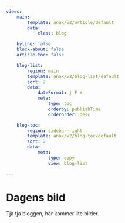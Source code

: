```yaml
---
views:
    main:
        template: anax/v2/article/default
        data:
            class: blog

    byline: false
    block-about: false
    article-toc: false

    blog-list:
        region: main
        template: anax/v2/blog-list/default
        sort: 2
        data:
            dateFormat: j F Y
            meta:
                type: toc
                orderby: publishTime
                orderorder: desc

    blog-toc:
        region: sidebar-right
        template: anax/v2/blog-toc/default
        sort: 2
        data:
            meta:
                type: copy
                view: blog-list

---
```

Dagens bild
===========================

Tja tja bloggen, här kommer lite bilder.
